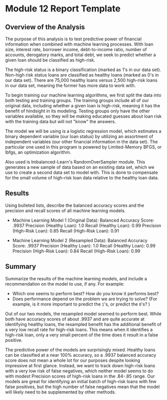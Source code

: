 # Module 12 Report Template

## Overview of the Analysis

The purpose of this analysis is to test predictive power of financial information when combined with machine learning processes. With loan size, interest rate, borrower income, debt-to-income ratio, number of accounts, derogatory marks, and total debt, we seek to predict whether a given loan should be classified as high-risk. 

The high-risk status is a binary classification (marked as 1's in our data set). Non-high risk status loans are classified as healthy loans (marked as 0's in our data set). There are 75,000 healthy loans versus 2,500 high-risk loans in our data set, meaning the former has more data to work with.

To begin training our machine learning algorithms, we first split the data into both testing and training groups. The training groups include all of our original data, including whether a given loan is high-risk, meaning it has the benefit of hindsight in its modeling. Testing groups only have the other variables available, so they will be making educated guesses about loan risk with the training data but will not "know" the answers. 

The model we will be using is a logistic regression model, which estimates a binary dependent variable (our loan status) by utilizing an assortment of independent variables (our other financial information in the data set). The particular one used in this program is powered by Limited-Memory BFGS, or lbfgs, an optimization algorithm. 

Also used is Imbalanced-Learn's RandomOverSampler module. This generates a new sample of data based on an existing data set, which we use to create a second data set to model with. This is done to compensate for the small volume of high-risk loan data relative to the healthy loan data. 

## Results

Using bulleted lists, describe the balanced accuracy scores and the precision and recall scores of all machine learning models.

* Machine Learning Model 1 (Original Data):
  Balanced Accuracy Score: .9937
  Precision (Healthy Loan): 1.0
  Recall (Healthy Loan): 0.99
  Precision (High-Risk Loan): 0.85
  Recall (High-Risk Loan): 0.91

* Machine Learning Model 2 (Resampled Data):
  Balanced Accuracy Score: .9937
  Precision (Healthy Loan): 1.0
  Recall (Healthy Loan): 0.99
  Precision (High-Risk Loan): 0.84
  Recall (High-Risk Loan): 0.99
 

## Summary

Summarize the results of the machine learning models, and include a recommendation on the model to use, if any. For example:
* Which one seems to perform best? How do you know it performs best?
* Does performance depend on the problem we are trying to solve? (For example, is it more important to predict the `1`'s, or predict the `0`'s? )

Out of our two models, the resampled model seemed to perform best. While both have accuracy scores of about .9937 and are quite accurate at identifying healthy loans, the resampled benefit has the additional benefit of a very low recall rate for high-risk loans. This means when it identifies a high-risk loan, only a very small percent of the time does it result in a false positive.

The predictive power of the models are surprisingly mixed. Healthy loans can be classified at a near 100% accuracy, so a .9937 balanced accuracy score does not mean a whole lot for our purposes despite looking impressive at first glance. Instead, we want to track down high-risk loans with a very low risk of false negatives, which neither model seems to do with modest Precision scores of high-risk loans in the .84-.85 range. Our models are great for identifying an initial batch of high-risk loans with few false positives, but the high number of false negatives mean that the model will likely need to be supplemented by other methods. 
